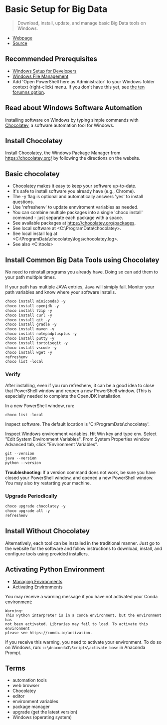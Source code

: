 # Basic Setup for Big Data

> Download, install, update, and manage basic Big Data tools on Windows.

- [Webpage](https://denisecase.github.io/basic-setup-for-bigdata/)
- [Source](https://github.com/denisecase/basic-setup-for-bigdata)

## Recommended Prerequisites

- [Windows Setup for Developers](https://github.com/denisecase/windows-setup)
- [Windows File Management](https://github.com/denisecase/windows-file-management)
- Add 'Open PowerShell here as Administrator' to your Windows folder context (right-click) menu. If you don't have this yet, see [the ten forumns option](https://www.tenforums.com/tutorials/60177-add-open-powershell-window-here-administrator-windows-10-a.html).

## Read about Windows Software Automation

Installing software on Windows by typing simple commands with [Chocolatey](https://chocolatey.org/), a software automation tool for Windows.

## Install Chocolatey

Install Chocolatey, the Windows Package Manager from <https://chocolatey.org/> by following the directions on the website.

## Basic chocolatey

- Chocolatey makes it easy to keep your software up-to-date.
- It's safe to install software you already have (e.g., Chrome).
- The -y flag is optional and automatically answers 'yes' to install questions.
- Use 'refreshenv' to update ennviroment variables as needed.
- You can combine multiple packages into a single 'choco install' command - just separate each package with a space.
- See available packages at <https://chocolatey.org/packages>.
- See local software at <C:\ProgramData\chocolatey>.
- See local install log at <C:\ProgramData\chocolatey\logs\chocolatey.log>.
- See also <C:\tools>

## Install Common Big Data Tools using Chocolatey

No need to reinstall programs you already have. Doing so can add them to your path multiple times. 

If your path has multiple JAVA entries, Java will simiply fail. Monitor your path variables and know where your software installs. 

```PowerShell
choco install miniconda3 -y
choco install openjdk -y
choco install 7zip -y
choco install curl -y
choco install git -y
choco install gradle -y
choco install maven -y
choco install notepadplusplus -y
choco install putty -y
choco install tortoisegit -y
choco install vscode -y
choco install wget -y
refreshenv
choco list -local
```

### Verify

After installing, even if you run refreshenv, it can be a good idea to close that PowerShell window and reopen a new PowerShell window. (This is especially needed to complete the OpenJDK installation. 

In a new PowerShell window, run:

```PowerShell
choco list -local
```

Inspect software. The default location is 'C:\ProgramData\chocolatey'.

Inspect Windows environment variables. Hit Win key and type env. Select "Edit System Environment Variables". From System Properties window Advanced tab, click "Environment Variables".

```PowerShell
git --version
java --version
python --version

```

**Troubleshooting**: If a version command does not work, be sure you have closed your PowerShell window, and opened a new PowerShell window. You may also try restarting your machine. 

### Upgrade Periodically

```Powershell
choco upgrade chocolatey -y
choco upgrade all -y
refreshenv
```

## Install Without Chocolatey

Alternatively, each tool can be installed in the traditional manner. Just go to the website for the software and follow instructions to download, install, and configure tools using provided installers.

## Activating Python Environment

- [Managing Environments](https://conda.io/projects/conda/en/latest/user-guide/tasks/manage-environments.html)
- [Activating Environments](https://conda.io/projects/conda/en/latest/user-guide/tasks/manage-environments.html#activating-an-environment)

You may receive a warning message if you have not activated your Conda environment:

```
Warning: 
This Python interpreter is in a conda environment, but the environment has
not been activated. Libraries may fail to load. To activate this environment
please see https://conda.io/activation.
```

If you receive this warning, you need to activate your environment. To do so on Windows, run: `c:\Anaconda3\Scripts\activate base` in Anaconda Prompt.

## Terms

- automation tools
- web browser
- Chocolatey
- editor
- environment variables
- package manager
- upgrade (get the latest version)
- Windows (operating system)

